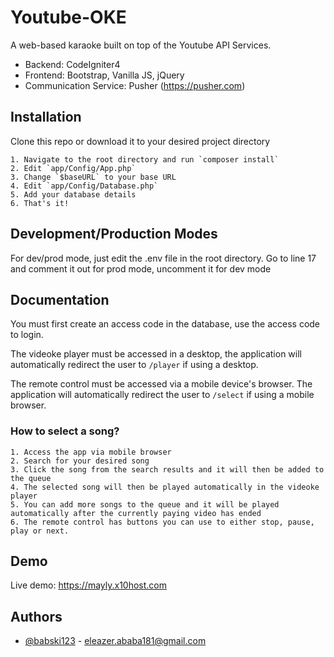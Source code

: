 
# Youtube-OKE

A web-based karaoke built on top of the Youtube API Services.

- Backend: CodeIgniter4
- Frontend: Bootstrap, Vanilla JS, jQuery
- Communication Service: Pusher (https://pusher.com)


## Installation

Clone this repo or download it to your desired project directory

    1. Navigate to the root directory and run `composer install`
    2. Edit `app/Config/App.php`
    3. Change `$baseURL` to your base URL
    4. Edit `app/Config/Database.php`
    5. Add your database details
    6. That's it!
## Development/Production Modes
For dev/prod mode, just edit the .env file in the root directory.
Go to line 17 and comment it out for prod mode, uncomment it for dev mode
## Documentation

You must first create an access code in the database, use the access code to login.

The videoke player must be accessed in a desktop, the application will automatically redirect the user to `/player` if using a desktop.

The remote control must be accessed via a mobile device's browser. The application will automatically redirect the user to `/select` if using a mobile browser.

### How to select a song?
    1. Access the app via mobile browser
    2. Search for your desired song
    3. Click the song from the search results and it will then be added to the queue
    4. The selected song will then be played automatically in the videoke player
    5. You can add more songs to the queue and it will be played automatically after the currently paying video has ended
    6. The remote control has buttons you can use to either stop, pause, play or next.



## Demo

Live demo: https://mayly.x10host.com


## Authors

- [@babski123](https://github.com/babski123) - eleazer.ababa181@gmail.com


